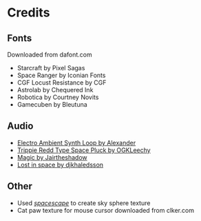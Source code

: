 # Credits

## Fonts

Downloaded from dafont.com
- Starcraft by Pixel Sagas
- Space Ranger by Iconian Fonts
- CGF Locust Resistance by CGF
- Astrolab by Chequered Ink
- Robotica by Courtney Novits
- Gamecuben by Bleutuna

## Audio

- [Electro Ambient Synth Loop by Alexander]( http://www.orangefreesounds.com/electro-ambient-synth-loop/ )
- [Trippie Redd Type Space Pluck by OGKLeechy]( https://www.looperman.com/loops/detail/192088/trippie-redd-type-space-pluck-147bpm-ambient-synth-loop)
- [Magic by Jairtheshadow ](https://www.looperman.com/loops/detail/190265/magic-130bpm-ambient-synth-loop)
- [Lost in space by djkhaledsson]( https://www.looperman.com/loops/detail/188467/lost-in-space-153bpm-ambient-synth-loop)

## Other

- Used [_spacescape_](https://github.com/petrocket/spacescape) to create sky sphere texture
- Cat paw texture for mouse cursor downloaded from clker.com

